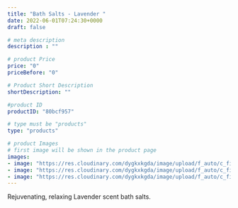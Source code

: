 ```yaml
---
title: "Bath Salts - Lavender "
date: 2022-06-01T07:24:30+0000
draft: false

# meta description
description : ""

# product Price
price: "0"
priceBefore: "0"

# Product Short Description
shortDescription: ""

#product ID
productID: "80bcf957"

# type must be "products"
type: "products"

# product Images
# first image will be shown in the product page
images:
- image: "https://res.cloudinary.com/dygkxkgda/image/upload/f_auto/c_fill,fl_progressive,q_auto:good,w_640,h_427/product-images/1boHZKhkbBZgsaLgQ54-9Gm6mVjlmixD1"
- image: "https://res.cloudinary.com/dygkxkgda/image/upload/f_auto/c_fill,fl_progressive,q_auto:good,w_640,h_427/product-images/1XIJnYAem8Svz_g7Aps0rmYcwtjacdVji"
- image: "https://res.cloudinary.com/dygkxkgda/image/upload/f_auto/c_fill,fl_progressive,q_auto:good,w_640,h_427/product-images/15pTk26FIglc8Ipfp_dR9VHbxFwQcCGpq"
---
```


Rejuvenating, relaxing Lavender scent bath salts.
